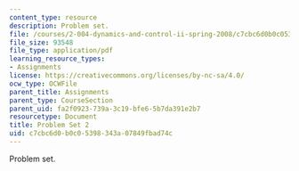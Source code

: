 ```yaml
---
content_type: resource
description: Problem set.
file: /courses/2-004-dynamics-and-control-ii-spring-2008/c7cbc6d0b0c05398343a07849fbad74c_ps2.pdf
file_size: 93548
file_type: application/pdf
learning_resource_types:
- Assignments
license: https://creativecommons.org/licenses/by-nc-sa/4.0/
ocw_type: OCWFile
parent_title: Assignments
parent_type: CourseSection
parent_uid: fa2f0923-739a-3c19-bfe6-5b7da391e2b7
resourcetype: Document
title: Problem Set 2
uid: c7cbc6d0-b0c0-5398-343a-07849fbad74c
---
```

Problem set.
